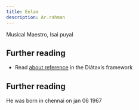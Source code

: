 ```yaml
---
title: Eelam
description: Ar.rahman
---
```


Musical Maestro, Isai puyal

## Further reading

- Read [about reference](https://diataxis.fr/reference/) in the Diátaxis framework

## Further reading

He was born in chennai on jan 06 1967